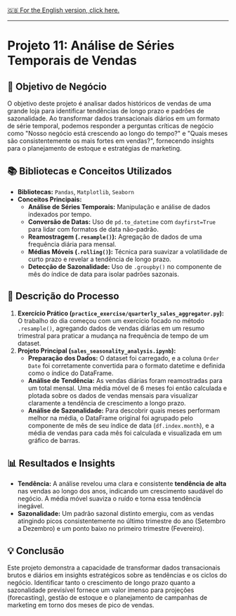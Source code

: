 [🇬🇧 For the English version, click here.](./README.md)

---

# Projeto 11: Análise de Séries Temporais de Vendas

## 🎯 Objetivo de Negócio
O objetivo deste projeto é analisar dados históricos de vendas de uma grande loja para identificar tendências de longo prazo e padrões de sazonalidade. Ao transformar dados transacionais diários em um formato de série temporal, podemos responder a perguntas críticas de negócio como "Nosso negócio está crescendo ao longo do tempo?" e "Quais meses são consistentemente os mais fortes em vendas?", fornecendo insights para o planejamento de estoque e estratégias de marketing.

## 📚 Bibliotecas e Conceitos Utilizados
-   **Bibliotecas:** `Pandas`, `Matplotlib`, `Seaborn`
-   **Conceitos Principais:**
    -   **Análise de Séries Temporais:** Manipulação e análise de dados indexados por tempo.
    -   **Conversão de Datas:** Uso de `pd.to_datetime` com `dayfirst=True` para lidar com formatos de data não-padrão.
    -   **Reamostragem (`.resample()`):** Agregação de dados de uma frequência diária para mensal.
    * **Médias Móveis (`.rolling()`):** Técnica para suavizar a volatilidade de curto prazo e revelar a tendência de longo prazo.
    * **Detecção de Sazonalidade:** Uso de `.groupby()` no componente de mês do índice de data para isolar padrões sazonais.

## 📖 Descrição do Processo
1.  **Exercício Prático (`practice_exercise/quarterly_sales_aggregator.py`):** O trabalho do dia começou com um exercício focado no método `.resample()`, agregando dados de vendas diárias em um resumo trimestral para praticar a mudança na frequência de tempo de um dataset.
2.  **Projeto Principal (`sales_seasonality_analysis.ipynb`):**
    -   **Preparação dos Dados:** O dataset foi carregado, e a coluna `Order Date` foi corretamente convertida para o formato datetime e definida como o índice do DataFrame.
    -   **Análise de Tendência:** As vendas diárias foram reamostradas para um total mensal. Uma média móvel de 6 meses foi então calculada e plotada sobre os dados de vendas mensais para visualizar claramente a tendência de crescimento a longo prazo.
    -   **Análise de Sazonalidade:** Para descobrir quais meses performam melhor na média, o DataFrame original foi agrupado pelo componente de mês de seu índice de data (`df.index.month`), e a média de vendas para cada mês foi calculada e visualizada em um gráfico de barras.

## 📊 Resultados e Insights
-   **Tendência:** A análise revelou uma clara e consistente **tendência de alta** nas vendas ao longo dos anos, indicando um crescimento saudável do negócio. A média móvel suaviza o ruído e torna essa tendência inegável.
-   **Sazonalidade:** Um padrão sazonal distinto emergiu, com as vendas atingindo picos consistentemente no último trimestre do ano (Setembro a Dezembro) e um ponto baixo no primeiro trimestre (Fevereiro).

## 💡 Conclusão
Este projeto demonstra a capacidade de transformar dados transacionais brutos e diários em insights estratégicos sobre as tendências e os ciclos do negócio. Identificar tanto o crescimento de longo prazo quanto a sazonalidade previsível fornece um valor imenso para projeções (forecasting), gestão de estoque e o planejamento de campanhas de marketing em torno dos meses de pico de vendas.